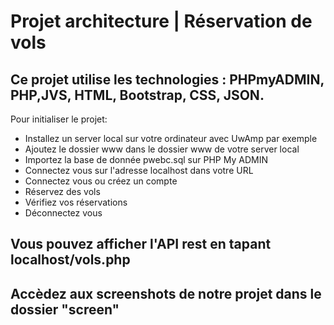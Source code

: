 # Projet architecture | Réservation de vols

## Ce projet utilise les technologies : PHPmyADMIN, PHP,JVS, HTML, Bootstrap, CSS, JSON.

Pour initialiser le projet:

- Installez un server local sur votre ordinateur avec UwAmp par exemple
- Ajoutez le dossier www dans le dossier www de votre server local
- Importez la base de donnée pwebc.sql sur PHP My ADMIN
- Connectez vous sur l'adresse localhost dans votre URL
- Connectez vous ou créez un compte
- Réservez des vols
- Vérifiez vos réservations
- Déconnectez vous

## Vous pouvez afficher l'API rest en tapant localhost/vols.php
## Accèdez aux screenshots de notre projet dans le dossier "screen"
